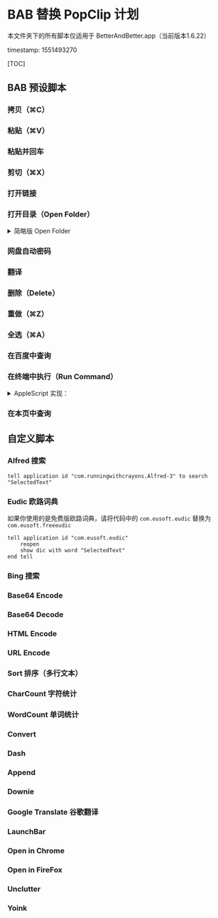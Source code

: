 # BAB 替换 PopClip 计划

本文件夹下的所有脚本仅适用于 BetterAndBetter.app（当前版本1.6.22）

timestamp: 1551493270

[TOC]

## BAB 预设脚本

### 拷贝（⌘C）

### 粘贴（⌘V）

### 粘贴并回车

### 剪切（⌘X）

### 打开链接

### 打开目录（Open Folder）

<details>
<summary>简略版 Open Folder</summary>

```applescript
-- 需要判断文本末尾是否已经存在符号“/”，如果无，则添加
open "SelectedText"
```

</details>


### 网盘自动密码

### 翻译

### 删除（Delete）

### 重做（⌘Z）

### 全选（⌘A）

### 在百度中查询

### 在终端中执行（Run Command）

<details>
<summary>AppleScript 实现：</summary>

```applescript
tell application "Terminal"
	activate
	-- If there are no open windows, open one.
	if (count of windows) is less than 1 then
		do script ""
	end if
	set theTab to selected tab in first window
	do script "SelectedText" in theTab
end tell
```

</details>


### 在本页中查询

## 自定义脚本

### Alfred 搜索

```applescript
tell application id "com.runningwithcrayons.Alfred-3" to search "SelectedText"
```

### Eudic 欧路词典

如果你使用的是免费版欧路词典，请将代码中的 `com.eusoft.eudic` 替换为 `com.eusoft.freeeudic`

```applescript
tell application id "com.eusoft.eudic"
	reopen
	show dic with word "SelectedText"
end tell
```

### Bing 搜索

### Base64 Encode

### Base64 Decode

### HTML Encode

### URL Encode

### Sort 排序（多行文本）

### CharCount 字符统计

### WordCount 单词统计

### Convert

### Dash

### Append

### Downie

### Google Translate 谷歌翻译

### LaunchBar

### Open in Chrome

### Open in FireFox

### Unclutter

### Yoink




